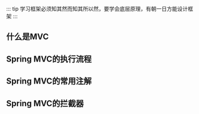 ::: tip
学习框架必须知其然而知其所以然，要学会底层原理，有朝一日方能设计框架
:::

## 什么是MVC



## Spring MVC的执行流程



## Spring MVC的常用注解


## Spring MVC的拦截器